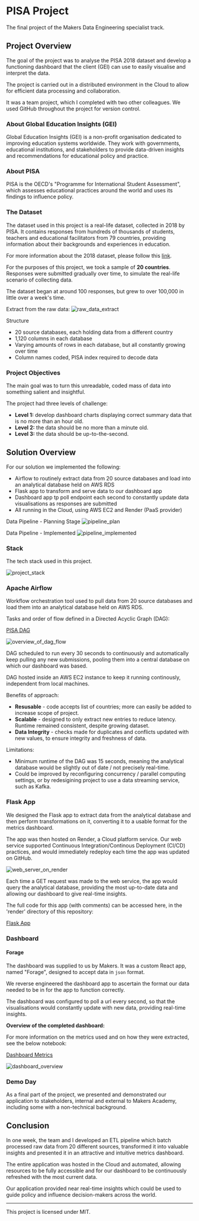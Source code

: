 # PISA Project

The final project of the Makers Data Engineering specialist track.

## Project Overview

The goal of the project was to analyse the PISA 2018 dataset and develop a functioning dashboard that the client (GEI) can use to easily visualise and interpret the data. 

The project is carried out in a distributed environment in the Cloud to allow for efficient data processing and collaboration.

It was a team project, which I completed with two other colleagues. We used GitHub throughout the project for version control.

### About Global Education Insights (GEI)

Global Education Insights (GEI) is a non-profit organisation dedicated to improving education systems worldwide. They work with governments, educational institutions, and stakeholders to provide data-driven insights and recommendations for educational policy and practice.

### About PISA

PISA is the OECD's "Programme for International Student Assessment", which assesses educational practices around the world and uses its findings to influence policy.

### The Dataset

The dataset used in this project is a real-life dataset, collected in 2018 by PISA. It contains responses from hundreds of thousands of students, teachers and educational facilitators from 79 countries, providing information about their backgrounds and experiences in education.

For more information about the 2018 dataset, please follow this [link](https://www.oecd.org/pisa/data/2018database/).

For the purposes of this project, we took a sample of **20 countries**. Responses were submitted gradually over time, to simulate the real-life scenario of collecting data.

The dataset began at around 100 responses, but grew to over 100,000 in little over a week's time.

Extract from the raw data:
![raw_data_extract](/images/raw_data_extract.png)

Structure
- 20 source databases, each holding data from a different country
- 1,120 columns in each database
- Varying amounts of rows in each database, but all constantly growing over time
- Column names coded, PISA index required to decode data

### Project Objectives

The main goal was to turn this unreadable, coded mass of data into something salient and insightful.

The project had three levels of challenge:

- **Level 1:** develop dashboard charts displaying correct summary data that is no more than an hour old.
- **Level 2:** the data should be no more than a minute old.
- **Level 3:** the data should be up-to-the-second.

## Solution Overview

For our solution we implemented the following:

- Airflow to routinely extract data from 20 source databases and load into an analytical database held on AWS RDS
- Flask app to transform and serve data to our dashboard app
- Dashboard app tp poll endpoint each second to constantly update data visualisations as responses are submitted
- All running in the Cloud, using AWS EC2 and Render (PaaS provider)

Data Pipeline - Planning Stage
![pipeline_plan](/images/pipeline_plan.png)

Data Pipeline - Implemented
![pipeline_implemented](/images/pipeline_implemented.png)

### Stack

The tech stack used in this project.

![project_stack](./images/pisa-project-stack.png)

### Apache Airflow

Workflow orchestration tool used to pull data from 20 source databases and load them into an analytical database held on AWS RDS.

Tasks and order of flow defined in a Directed Acyclic Graph (DAG):

[PISA DAG](/airflow/pisa_dag.py)

![overview_of_dag_flow](/images/dag_flow.png)

DAG scheduled to run every 30 seconds to continuously and automatically keep pulling any new submissions, pooling them into a central database on which our dashboard was based.

DAG hosted inside an AWS EC2 instance to keep it running continously, independent from local machines.

Benefits of approach:
- **Resusable** - code accepts list of countries; more can easily be added to increase scope of project.
- **Scalable** - designed to only extract new entries to reduce latency. Runtime remained consistent, despite growing dataset.
- **Data Integrity** - checks made for duplicates and conflicts updated with new values, to ensure integrity and freshness of data.

Limitations:
- Minimum runtime of the DAG was 15 seconds, meaning the analytical database would be slightly out of date / not precisely real-time.
- Could be improved by reconfiguring concurrency / parallel computing settings, or by redesigining project to use a data streaming service, such as Kafka.

### Flask App

We designed the Flask app to extract data from the analytical database and then perform transformations on it, converting it to a usable format for the metrics dashboard.

The app was then hosted on Render, a Cloud platform service. Our web service supported Continuous Integration/Continous Deployment (CI/CD) practices, and would immediately redeploy each time the app was updated on GitHub.

![web_server_on_render](/images/web_server.png)

Each time a GET request was made to the web service, the app would query the analytical database, providing the most up-to-date data and allowing our dashboard to give real-time insights.

The full code for this app (with comments) can be accessed here, in the 'render' directory of this repository:

[Flask App](/render/app.py)

### Dashboard

#### Forage

The dashboard was supplied to us by Makers. It was a custom React app, named "Forage", designed to accept data in `json` format.

We reverse engineered the dashboard app to ascertain the format our data needed to be in for the app to function correctly.

The dashboard was configured to poll a url every second, so that the visualisations would constantly update with new data, providing real-time insights.

**Overview of the completed dashboard:**

For more information on the metrics used and on how they were extracted, see the below notebook:

[Dashboard Metrics](/notebooks/dashboard_metrics.ipynb)

![dashboard_overview](/images/forage_dashboard.png)

### Demo Day

As a final part of the project, we presented and demonstrated our application to stakeholders, internal and external to Makers Academy, including some with a non-technical background.

## Conclusion

In one week, the team and I developed an ETL pipeline which batch processed raw data from 20 different sources, transformed it into valuable insights and presented it in an attractive and intuitive metrics dashboard.

The entire application was hosted in the Cloud and automated, allowing resources to be fully accessible and for our dashboard to be continuously refreshed with the most current data.

Our application provided near real-time insights which could be used to guide policy and influence decision-makers across the world.

<hr>

This project is licensed under MIT.

